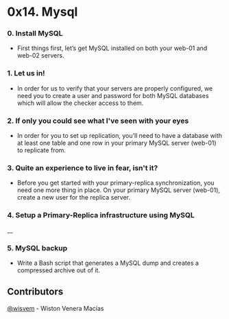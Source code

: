 # 0x14. Mysql

### 0. Install MySQL
- First things first, let’s get MySQL installed on both your web-01 and web-02 servers.

### 1. Let us in!
- In order for us to verify that your servers are properly configured, we need you to create a user and password for both MySQL databases which will allow the checker access to them.

### 2. If only you could see what I've seen with your eyes
- In order for you to set up replication, you’ll need to have a database with at least one table and one row in your primary MySQL server (web-01) to replicate from.

### 3. Quite an experience to live in fear, isn't it?
- Before you get started with your primary-replica synchronization, you need one more thing in place. On your primary MySQL server (web-01), create a new user for the replica server.

### 4. Setup a Primary-Replica infrastructure using MySQL
__

### 5. MySQL backup
- Write a Bash script that generates a MySQL dump and creates a compressed archive out of it.

## Contributors

[@wisvem](https://github.com/wisvem) - Wiston Venera Macías
